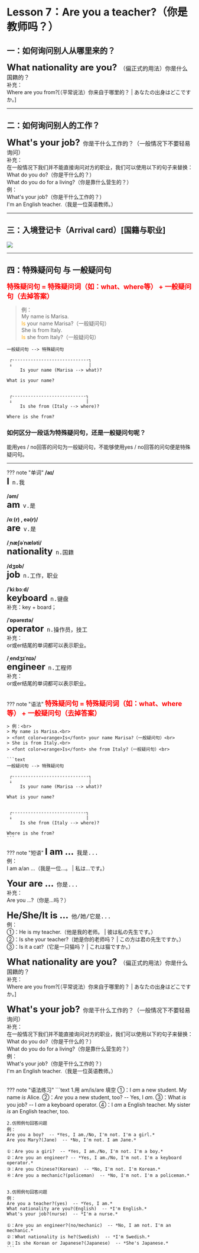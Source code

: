# Lesson 7：Are you a teacher?（你是教师吗？）


## 一：如何询问别人从哪里来的？

<font size=5>**What nationality are you?**</font>&nbsp;&nbsp;<font size=4>`（偏正式的用法）你是什么国籍的？`</font><br>
补充：<br>
Where are you from?[（平常说法）你来自于哪里的？ | あなたの出身はどこですか。]<br>


---
## 二：如何询问别人的工作？

<font size=5>**What's your job?**</font>&nbsp;&nbsp;<font size=4>`你是干什么工作的？（一般情况下不要轻易询问）`</font><br>
补充：<br>
在一般情况下我们并不能直接询问对方的职业，我们可以使用以下的句子来替换：<br>
What do you do?（你是干什么的？）<br>
What do you do for a living?（你是靠什么营生的？）<br>
例：<br>
What's your job?（你是干什么工作的？）<br>
I'm an English teacher.（我是一位英语教师。）<br>


---
## 三：入境登记卡（Arrival card）[国籍与职业]

![](../img/Frist/Lesson-7/Lesson-7_01.png)


---
## 四：特殊疑问句 与 一般疑问句

<font size=4 color=red>**特殊疑问句 = 特殊疑问词（如：what、where等） + 一般疑问句（去掉答案）**</font>

> 例：<br>
> My name is Marisa.<br>
> <font color=orange>Is</font> your name Marisa?（一般疑问句）<br>
> She is from Italy.<br>
> <font color=orange>Is</font> she from Italy?（一般疑问句）<br>

```text
一般疑问句 --> 特殊疑问句

 ┌-----------------------------┐
 ↓                             |
     Is your name (Marisa --> what)? 

What is your name?


 ┌----------------------------┐
 ↓                            |
     Is she from (Italy --> where)? 

Where is she from?
```

### 如何区分一段话为特殊疑问句，还是一般疑问句呢？
能用yes / no回答的问句为一般疑问句，不能够使用yes / no回答的问句便是特殊疑问句。


---
??? note "单词"
    **/aɪ/**<br>
    <font size=5>**I**</font>&nbsp;&nbsp;<font size=4>`n.我`</font><br>
    <br>
    **/əm/**<br>
    <font size=5>**am**</font>&nbsp;&nbsp;<font size=4>`v.是`</font><br>
    <br>
    **/ɑː(r) , eə(r)/**<br>
    <font size=5>**are**</font>&nbsp;&nbsp;<font size=4>`v.是`</font><br>
    <br>
    **/ˌnæʃəˈnæləti/**<br>
    <font size=5>**nationality**</font>&nbsp;&nbsp;<font size=4>`n.国籍`</font><br>
    <br>
    **/dʒɒb/**<br>
    <font size=5>**job**</font>&nbsp;&nbsp;<font size=4>`n.工作，职业`</font><br>
    <br>
    **/ˈkiːbɔːd/**<br>
    <font size=5>**keyboard**</font>&nbsp;&nbsp;<font size=4>`n.键盘`</font><br>
    补充：key + board；<br>
    <br>
    **/ˈɒpəreɪtə/**<br>
    <font size=5>**operator**</font>&nbsp;&nbsp;<font size=4>`n.操作员，技工`</font><br>
    补充：<br>
    or或er结尾的单词都可以表示职业。<br>
    <br>
    **/ˌendʒɪˈnɪə/**<br>
    <font size=5>**engineer**</font>&nbsp;&nbsp;<font size=4>`n.工程师`</font><br>
    补充：<br>
    or或er结尾的单词都可以表示职业。<br>
    <br>


??? note "语法"
    <font size=4 color=red>**特殊疑问句 = 特殊疑问词（如：what、where等） + 一般疑问句（去掉答案）**</font>

    > 例：<br>
    > My name is Marisa.<br>
    > <font color=orange>Is</font> your name Marisa?（一般疑问句）<br>
    > She is from Italy.<br>
    > <font color=orange>Is</font> she from Italy?（一般疑问句）<br>

    ```text
    一般疑问句 --> 特殊疑问句

     ┌-----------------------------┐
     ↓                             |
         Is your name (Marisa --> what)? 

    What is your name?


     ┌----------------------------┐
     ↓                            |
         Is she from (Italy --> where)? 

    Where is she from?
    ```


??? note "短语"
    <font size=5>**I am ...**</font>&nbsp;&nbsp;<font size=4>`我是...`</font><br>
    例：<br>
    I am a/an ...（我是一位...。 | 私は…です。）<br>
    <br>
    <font size=5>**Your are ...**</font>&nbsp;&nbsp;<font size=4>`你是...`</font><br>
    补充：<br>
    Are you ...?（你是...吗？）<br>
    <br>
    <font size=5>**He/She/It is ...**</font>&nbsp;&nbsp;<font size=4>`他/她/它是...`</font><br>
    例：<br>
    ①：He is my teacher.（他是我的老师。 | 彼は私の先生です。）<br>
    ②：Is she your teacher?（她是你的老师吗？ | この方は君の先生ですか。）<br>
    ③：Is it a cat?（它是一只猫吗？ | これは猫ですか。）<br>
    <br>
    <font size=5>**What nationality are you?**</font>&nbsp;&nbsp;<font size=4>`（偏正式的用法）你是什么国籍的？`</font><br>
    补充：<br>
    Where are you from?[（平常说法）你来自于哪里的？ | あなたの出身はどこですか。]<br>
    <br>
    <font size=5>**What's your job?**</font>&nbsp;&nbsp;<font size=4>`你是干什么工作的？（一般情况下不要轻易询问）`</font><br>
    补充：<br>
    在一般情况下我们并不能直接询问对方的职业，我们可以使用以下的句子来替换：<br>
    What do you do?（你是干什么的？）<br>
    What do you do for a living?（你是靠什么营生的？）<br>
    例：<br>
    What's your job?（你是干什么工作的？）<br>
    I'm an English teacher.（我是一位英语教师。）<br>
    <br>


??? note "语法练习"
    ```text
    1.用 am/is/are 填空
    ①：I *am* a new student. My name *is* Alice.
    ②：*Are* you a new student, too?  -- Yes, I *am*.
    ③：What *is* you job?  -- I *am* a keyboard operator.
    ④：I *am* a English teacher. My sister *is* an English teacher, too.


    2.仿照例句回答问题
    例：
    Are you a boy?  -- *Yes, I am./No, I'm not. I'm a girl.*
    Are you Mary?(Jane)  -- *No, I'm not. I am Jane.*

    ①：Are you a giri?  -- *Yes, I am./No, I'm not. I'm a boy.*
    ②：Are you an engineer? -- *Yes, I am./No, I'm not. I'm a keyboard operator.*
    ③：Are you Chinese?(Korean)  -- *No, I'm not. I'm Korean.*
    ④：Are you a mechanic?(policeman)  -- *No, I'm not. I'm a policeman.*


    3.仿照例句回答问题
    例：
    Are you a teacher?(yes)  -- *Yes, I am.*
    What nationality are you?(English)  -- *I'm English.*
    What's your job?(nurse)  -- *I'm a nurse.*

    ①：Are you an engineer?(no/mechanic)  -- *No, I am not. I'm an mechanic.*
    ②：What nationality is he?(Swedish)  -- *I'm Swedish.*
    ③：Is she Korean or Japanese?(Japanese)  -- *She's Japanese.*
    ```

